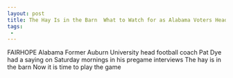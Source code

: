```yaml
---
layout: post
title: The Hay Is in the Barn  What to Watch for as Alabama Voters Head to Polls in MooreStrange MatchUp
tags:
 -
---
```

FAIRHOPE Alabama  Former Auburn University head football coach Pat Dye had a saying on Saturday mornings in his pregame interviews The hay is in the barn Now it is time to play the game
